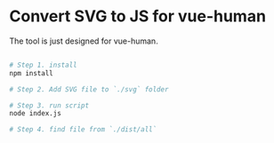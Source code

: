 # Convert SVG to JS for vue-human

The tool is just designed for vue-human.

``` bash

# Step 1. install
npm install

# Step 2. Add SVG file to `./svg` folder

# Step 3. run script
node index.js

# Step 4. find file from `./dist/all`
```

